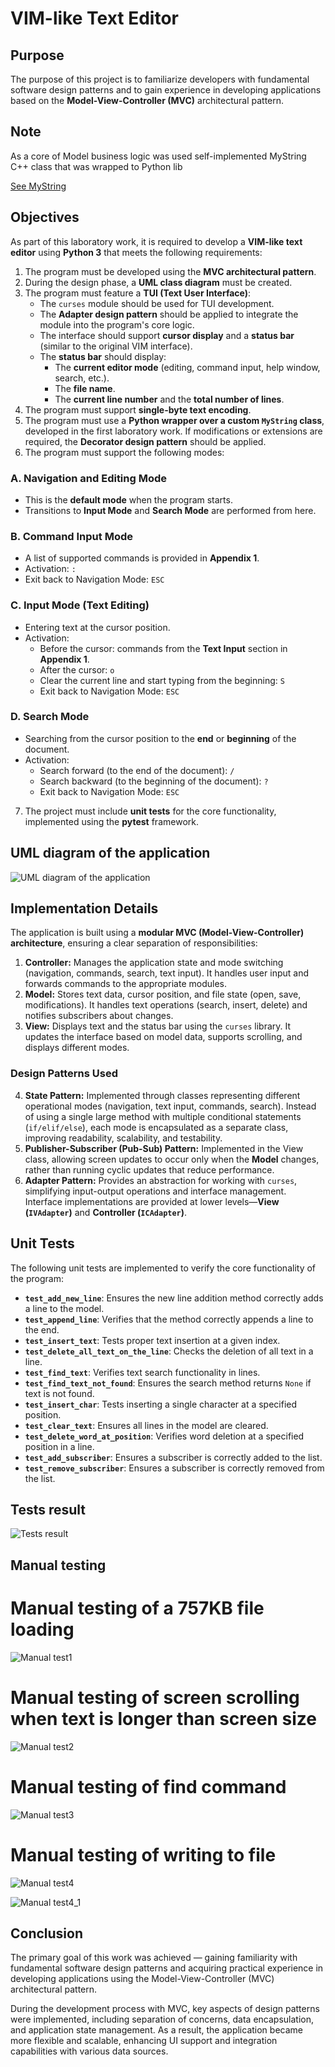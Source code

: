 # VIM-like Text Editor

## Purpose
The purpose of this project is to familiarize developers with fundamental software design patterns and to gain experience in developing applications based on the **Model-View-Controller (MVC)** architectural pattern.

## Note
As a core of Model business logic was used self-implemented MyString C++ class that was wrapped to Python lib

[See MyString](https://github.com/IBearSu/MyString)

## Objectives
As part of this laboratory work, it is required to develop a **VIM-like text editor** using **Python 3** that meets the following requirements:

1. The program must be developed using the **MVC architectural pattern**.
2. During the design phase, a **UML class diagram** must be created.
3. The program must feature a **TUI (Text User Interface)**:
   - The `curses` module should be used for TUI development.
   - The **Adapter design pattern** should be applied to integrate the module into the program's core logic.
   - The interface should support **cursor display** and a **status bar** (similar to the original VIM interface).
   - The **status bar** should display:
     - The **current editor mode** (editing, command input, help window, search, etc.).
     - The **file name**.
     - The **current line number** and the **total number of lines**.
4. The program must support **single-byte text encoding**.
5. The program must use a **Python wrapper over a custom `MyString` class**, developed in the first laboratory work. If modifications or extensions are required, the **Decorator design pattern** should be applied.
6. The program must support the following modes:

### A. Navigation and Editing Mode
   - This is the **default mode** when the program starts.
   - Transitions to **Input Mode** and **Search Mode** are performed from here.

### B. Command Input Mode
   - A list of supported commands is provided in **Appendix 1**.
   - Activation: `:`
   - Exit back to Navigation Mode: `ESC`

### C. Input Mode (Text Editing)
   - Entering text at the cursor position.
   - Activation:
     - Before the cursor: commands from the **Text Input** section in **Appendix 1**.
     - After the cursor: `o`
     - Clear the current line and start typing from the beginning: `S`
     - Exit back to Navigation Mode: `ESC`

### D. Search Mode
   - Searching from the cursor position to the **end** or **beginning** of the document.
   - Activation:
     - Search forward (to the end of the document): `/`
     - Search backward (to the beginning of the document): `?`
     - Exit back to Navigation Mode: `ESC`

7. The project must include **unit tests** for the core functionality, implemented using the **pytest** framework.



## UML diagram of the application
![UML diagram of the application](uml_text_editor.png)

## Implementation Details
The application is built using a **modular MVC (Model-View-Controller) architecture**, ensuring a clear separation of responsibilities:

1. **Controller:** Manages the application state and mode switching (navigation, commands, search, text input). It handles user input and forwards commands to the appropriate modules.
2. **Model:** Stores text data, cursor position, and file state (open, save, modifications). It handles text operations (search, insert, delete) and notifies subscribers about changes.
3. **View:** Displays text and the status bar using the `curses` library. It updates the interface based on model data, supports scrolling, and displays different modes.

### Design Patterns Used
4. **State Pattern:** Implemented through classes representing different operational modes (navigation, text input, commands, search). Instead of using a single large method with multiple conditional statements (`if/elif/else`), each mode is encapsulated as a separate class, improving readability, scalability, and testability.
5. **Publisher-Subscriber (Pub-Sub) Pattern:** Implemented in the View class, allowing screen updates to occur only when the **Model** changes, rather than running cyclic updates that reduce performance.
6. **Adapter Pattern:** Provides an abstraction for working with `curses`, simplifying input-output operations and interface management. Interface implementations are provided at lower levels—**View (`IVAdapter`)** and **Controller (`ICAdapter`)**.

## Unit Tests
The following unit tests are implemented to verify the core functionality of the program:

- **`test_add_new_line`**: Ensures the new line addition method correctly adds a line to the model.
- **`test_append_line`**: Verifies that the method correctly appends a line to the end.
- **`test_insert_text`**: Tests proper text insertion at a given index.
- **`test_delete_all_text_on_the_line`**: Checks the deletion of all text in a line.
- **`test_find_text`**: Verifies text search functionality in lines.
- **`test_find_text_not_found`**: Ensures the search method returns `None` if text is not found.
- **`test_insert_char`**: Tests inserting a single character at a specified position.
- **`test_clear_text`**: Ensures all lines in the model are cleared.
- **`test_delete_word_at_position`**: Verifies word deletion at a specified position in a line.
- **`test_add_subscriber`**: Ensures a subscriber is correctly added to the list.
- **`test_remove_subscriber`**: Ensures a subscriber is correctly removed from the list.

## Tests result
![Tests result](tests_image.png)

## Manual testing
# Manual testing of a 757KB file loading
![Manual test1](manual_test1.png)

# Manual testing of screen scrolling when text is longer than screen size
![Manual test2](manual_test2.png)

# Manual testing of find command
![Manual test3](manual_test3.png)

# Manual testing of writing to file
![Manual test4](manual_test4.png)

![Manual test4_1](manual_test4_1.png)

## Conclusion
The primary goal of this work was achieved — gaining familiarity with fundamental software design patterns and acquiring practical experience in developing applications using the Model-View-Controller (MVC) architectural pattern.

During the development process with MVC, key aspects of design patterns were implemented, including separation of concerns, data encapsulation, and application state management. As a result, the application became more flexible and scalable, enhancing UI support and integration capabilities with various data sources.

